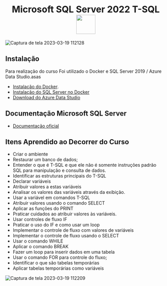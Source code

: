 <h1 align='center'>Microsoft SQL Server 2022 T-SQL <img src="https://media.giphy.com/media/yN7xIm44NqCYq29Wly/giphy.gif" width="60"></h1>


![Captura de tela 2023-03-19 112128](https://user-images.githubusercontent.com/77933748/226182790-78043e32-43e5-4cb6-92b2-ce322e7930be.png)


## Instalação
Para realização do curso Foi utilizado o Docker e SQL Server 2019 / Azure Data Studio.asas

* [Instalação do Docker](https://balta.io/blog/docker-instalacao-configuracao-e-primeiros-passos?utm_source=github&utm_medium=2805-repo&utm_campaign=readme).
* [Instalação do SQL Server no Docker](https://balta.io/blog/sql-server-docker?utm_source=github&utm_medium=2805-repo&utm_campaign=readme)
* [Download do Azure Data Studio](https://docs.microsoft.com/pt-br/sql/azure-data-studio/download-azure-data-studio?view=sql-server-ver15)

## Documentação Microsoft SQL Server
* [Documentação oficial](https://docs.microsoft.com/pt-br/sql/t-sql/data-types/data-types-transact-sql?view=sql-server-ver15)

## Itens Aprendido ao Decorrer do Curso
 * Criar o ambiente
 * Restaurar um banco de dados;
 * Entender o que é T-SQL e que ele não é somente instruções padrão SQL para manipulação e consulta de dados.
 * Identificar as estruturas principais do T-SQL
 * Declarar variáveis
 * Atribuir valores a estas variáveis
 * Analisar os valores das variáveis através da exibição.
 * Usar a variável em comandos T-SQL
 * Atribuir valores usando o comando SELECT
 * Aplicar as funções do PRINT
 * Praticar cuidados ao atribuir valores às variáveis.
 * Usar controles de fluxo IF
 * Praticar o uso do IF e como usar um loop
 * Implementar o controle de fluxo com valores de variáveis
 * Implementar o controle de fluxo usando o SELECT
 * Usar o comando WHILE
 * Aplicar o comando BREAK
 * Fazer um loop para inserir dados em uma tabela
 * Usar o comando FOR para controle do fluxo;
 * Identificar o que são tabelas temporárias
 * Aplicar tabelas temporárias como variáveis
 
 ![Captura de tela 2023-03-19 112209](https://user-images.githubusercontent.com/77933748/226183387-d3ca9572-7b2e-4dc4-96e7-b630006d5c00.png)

 
